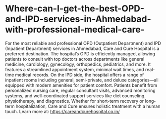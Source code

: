 # Where-can-I-get-the-best-OPD-and-IPD-services-in-Ahmedabad-with-professional-medical-care-

For the most reliable and professional OPD (Outpatient Department) and IPD (Inpatient Department) services in Ahmedabad, Care and Cure Hospital is a preferred destination. The hospital’s OPD is efficiently managed, allowing patients to consult with top doctors across departments like general medicine, cardiology, gynecology, orthopedics, pediatrics, and more. It features a streamlined appointment system, minimal wait times, and real-time medical records. On the IPD side, the hospital offers a range of inpatient rooms including general, semi-private, and deluxe categories—all equipped with modern amenities for patient comfort. Patients benefit from personalized nursing care, regular consultant visits, advanced monitoring systems, and well-coordinated support services like diet counseling, physiotherapy, and diagnostics. Whether for short-term recovery or long-term hospitalization, Care and Cure ensures holistic treatment with a human touch. Learn more at:
https://careandcurehospital.co.in/
